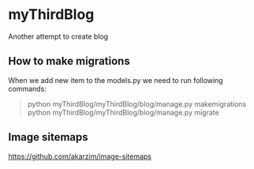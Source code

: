 # myThirdBlog
Another attempt to create blog

## How to make migrations
When we add new item to the models.py we need to run following commands:
> python myThirdBlog/myThirdBlog/blog/manage.py makemigrations
> python myThirdBlog/myThirdBlog/blog/manage.py migrate


## Image sitemaps
https://github.com/akarzim/image-sitemaps
